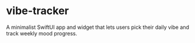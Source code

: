 # vibe-tracker
A minimalist SwiftUI app and widget that lets users pick their daily vibe and track weekly mood progress. 
